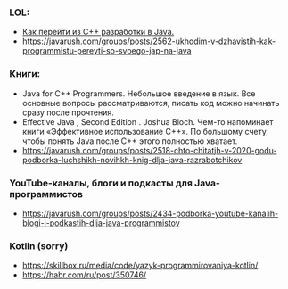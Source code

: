 ### LOL: 
- [Как перейти из C++ разработки в Java.](https://sysdev.me/kak-pereyti-iz-c-razrabotki-v-java/)
- https://javarush.com/groups/posts/2562-ukhodim-v-dzhavistih-kak-programmistu-pereyti-so-svoego-jap-na-java

### Книги:
- Java for C++ Programmers. Небольшое введение в язык. Все основные вопросы рассматриваются, писать код можно начинать сразу после прочтения.
- Effective Java , Second Edition . Joshua Bloch. Чем-то напоминает книги «Эффективное использование C++». По большому счету, чтобы понять Java после C++ этого полностью хватает.
- https://javarush.com/groups/posts/2518-chto-chitatjh-v-2020-godu-podborka-luchshikh-novihkh-knig-dlja-java-razrabotchikov


### YouTube-каналы, блоги и подкасты для Java-программистов
- https://javarush.com/groups/posts/2434-podborka-youtube-kanalih-blogi-i-podkastih-dlja-java-programmistov

### Kotlin (sorry)
- https://skillbox.ru/media/code/yazyk-programmirovaniya-kotlin/
- https://habr.com/ru/post/350746/
